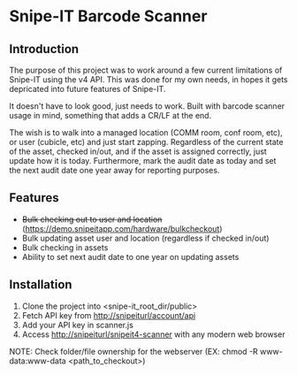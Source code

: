 # Snipe-IT Barcode Scanner

## Introduction

The purpose of this project was to work around a few current limitations of Snipe-IT using the v4 API. This was done for my own needs, in hopes it gets depricated into future features of Snipe-IT.

It doesn't have to look good, just needs to work. Built with barcode scanner usage in mind, something that adds a CR/LF at the end.

The wish is to walk into a managed location (COMM room, conf room, etc), or user (cubicle, etc) and just start zapping. Regardless of the current state of the asset, checked in/out, and if the asset is assigned correctly, just update how it is today. Furthermore, mark the audit date as today and set the next audit date one year away for reporting purposes.

## Features

* ~~Bulk checking out to user and location~~ (<https://demo.snipeitapp.com/hardware/bulkcheckout>)
* Bulk updating asset user and location (regardless if checked in/out)
* Bulk checking in assets
* Ability to set next audit date to one year on updating assets

## Installation

1. Clone the project into <snipe-it_root_dir/public>
1. Fetch API key from <http://snipeiturl/account/api>
1. Add your API key in scanner.js
1. Access <http://snipeiturl/snipeit4-scanner> with any modern web browser

NOTE: Check folder/file ownership for the webserver (EX: chmod -R www-data:www-data <path_to_checkout>)
